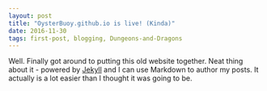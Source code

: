 ```yaml
---
layout: post
title: "OysterBuoy.github.io is live! (Kinda)"
date: 2016-11-30
tags: first-post, blogging, Dungeons-and-Dragons
---
```


Well. Finally got around to putting this old website together. Neat thing about it - powered by [Jekyll](http://jekyllrb.com) and I can use Markdown to author my posts. It actually is a lot easier than I thought it was going to be.
